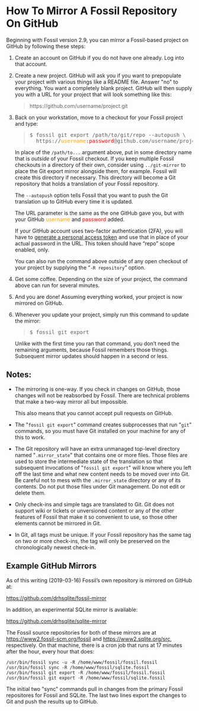 # How To Mirror A Fossil Repository On GitHub

Beginning with Fossil version 2.9, you can mirror a Fossil-based
project on GitHub by following these steps:

<ol>
<li><p>Create an account on GitHub if you do not have one already.  Log
    into that account.

<li><p>Create a new project.  GitHub will ask you if you want to prepopulate
    your project with various things like a README file.  Answer "no" to
    everything.  You want a completely blank project.  GitHub will then
    supply you with a URL for your project that will look something
    like this:

<blockquote>
https://github.com/username/project.git
</blockquote>

<li><p>Back on your workstation, move to a checkout for your Fossil
    project and type:

<blockquote>
<pre>$ fossil git export /path/to/git/repo --autopush \
  https://<font color="orange">username</font>:<font color="red">password</font>@github.com/username/project.git</pre>
</blockquote>

<p>   In place of the <code>/path/to...</code> argument above, put in
      some directory name that is <i>outside</i> of your Fossil checkout. If
      you keep multiple Fossil checkouts in a directory of their own,
      consider using <code>../git-mirror</code> to place the Git export
      mirror alongside them, for example.  Fossil will create this
      directory if necessary.  This directory will become a Git
      repository that holds a translation of your Fossil repository.

<p>   The <code>--autopush</code> option tells Fossil that you want to
      push the Git translation up to GitHub every time it is updated.
      
<p>   The URL parameter is the same as the one GitHub gave you, but with
      your GitHub <font color="orange">username</font> and <font
      color="red">password</font> added.
      
<p>   If your GitHub account uses two-factor authentication (2FA), you
      will have to <a href="https://github.com/settings/tokens">generate
      a personal access token</a> and use that in place of your actual
      password in the URL. This token should have “repo” scope enabled,
      only.

<p>   You can also run the command above outside of any open checkout of
      your project by supplying the “<code>-R&nbsp;repository</code>”
      option.

<li><p>Get some coffee.  Depending on the size of your project, the
       command above can run for several minutes.

<li><p>And you are done!  Assuming everything worked, your project is now
    mirrored on GitHub.

<li><p>Whenever you update your project, simply run this command to update
    the mirror:

<blockquote>
<pre>$ fossil git export</pre>
</blockquote>


<p>   Unlike with the first time you ran that command, you don’t need
      the remaining arguments, because Fossil remembers those things.
      Subsequent mirror updates should happen in a second or less.
</ol>

## Notes:

  *  The mirroring is one-way.  If you check in changes on GitHub, those
     changes will not be reabsorbed by Fossil.  There are technical problems
     that make a two-way mirror all but impossible.

     This also means that you cannot accept pull requests on GitHub.

  *  The "`fossil git export`" command creates subprocesses that run "`git`"
     commands, so you must have Git installed on your machine for any
     of this to work.

  *  The Git repository will have an extra unmanaged top-level directory named
     "`.mirror_state`" that contains one or more files.  Those files are
     used to store the intermediate state of the translation so that
     subsequent invocations of "`fossil git export`" will know where you
     left off the last time and what new content needs to be moved over into
     Git.  Be careful not to mess with the `.mirror_state` directory or
     any of its contents.  Do not put those files under Git management.  Do
     not edit or delete them.

  *  Only check-ins and simple tags are translated to Git.  Git does not
     support wiki or tickets or unversioned content or any of the other
     features of Fossil that make it so convenient to use, so those other
     elements cannot be mirrored in Git.

  *  In Git, all tags must be unique.  If your Fossil repository has the
     same tag on two or more check-ins, the tag will only be preserved on
     the chronologically newest check-in.

## Example GitHub Mirrors

As of this writing (2019-03-16) Fossil’s own repository is mirrored
on GitHub at:

>
<https://github.com/drhsqlite/fossil-mirror>

In addition, an experimental SQLite mirror is available:

>
<https://github.com/drhsqlite/sqlite-mirror>

The Fossil source repositories for both of these mirrors are at
<https://www2.fossil-scm.org/fossil> and <https://www2.sqlite.org/src>,
respectively.  On that machine, there is a cron job that runs at
17 minutes after the hour, every hour that does:

>
    /usr/bin/fossil sync -u -R /home/www/fossil/fossil.fossil
    /usr/bin/fossil sync -R /home/www/fossil/sqlite.fossil
    /usr/bin/fossil git export -R /home/www/fossil/fossil.fossil
    /usr/bin/fossil git export -R /home/www/fossil/sqlite.fossil

The initial two "sync" commands pull in changes from the primary
Fossil repositores for Fossil and SQLite.  The last two lines
export the changes to Git and push the results up to GitHub.
